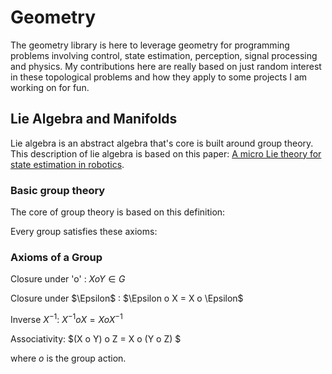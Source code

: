 # Geometry

The geometry library is here to leverage geometry for programming problems involving 
control, state estimation, perception, signal processing and physics. My contributions
here are really based on just random interest in these topological problems and how they apply
to some projects I am working on for fun.


## Lie Algebra and Manifolds

Lie algebra is an abstract algebra that's core is built around group theory. This description of
lie algebra is based on this paper: [A micro Lie theory for state estimation in robotics](https://arxiv.org/abs/1812.01537).

### Basic group theory
The core of group theory is based on this definition:

Every group satisfies these axioms:


### Axioms of a Group
Closure under 'o' : $X o Y \in G$

Closure under $\Epsilon$ : $\Epsilon o X = X o \Epsilon$

Inverse $X^{-1}$: $X^{-1} o X = X o X^{-1}$

Associativity: $(X o Y) o Z  = X o (Y o Z)  $

where $o$ is the group action.
